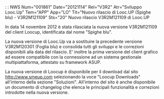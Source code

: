  :  : NWS Num="001861" Date="20121114" Rel="V3R2" Atr="Sviluppo Looc.Up" Tem="APP" App="LO" Tit="Nuovo rilascio di Looc.UP (Spighe blu) - V3R2M121109" Sts="20"
Nuovo rilascio V3R2M121109 di Looc.UP

In data 14 novembre 2012 è stata rilasciata la nuova versione V3R2M121109 del client Loocup, identificata dal nome "Spighe blu".

La nuova versione di Looc.Up va a sostituire la precedente versione V3R2M120301 (Foglia blu) e consolida tutti gli sviluppi e le correzioni disponibili alla data del rilascio. E' inoltre la prima versione del client grafico ad essere compatibile con la connessione ad un sistema gestionale
multipiattaforma, attestato su framework ASUP.

La nuova versione di Loocup è disponibile per il download dal sito http://www.smeup.com selezionando la voce "Loocup Downloads" all'interno della sezione "Soluzioni". All'interno del sito
è anche disponibile un documento di changelog che elenca le principali funzionalità e correzioni introdotte nella nuova versione.

